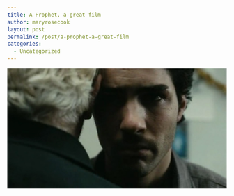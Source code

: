 ```yaml
---
title: A Prophet, a great film
author: maryrosecook
layout: post
permalink: /post/a-prophet-a-great-film
categories:
  - Uncategorized
---
```

<img src='/images/aprophet.jpg' width="600" />